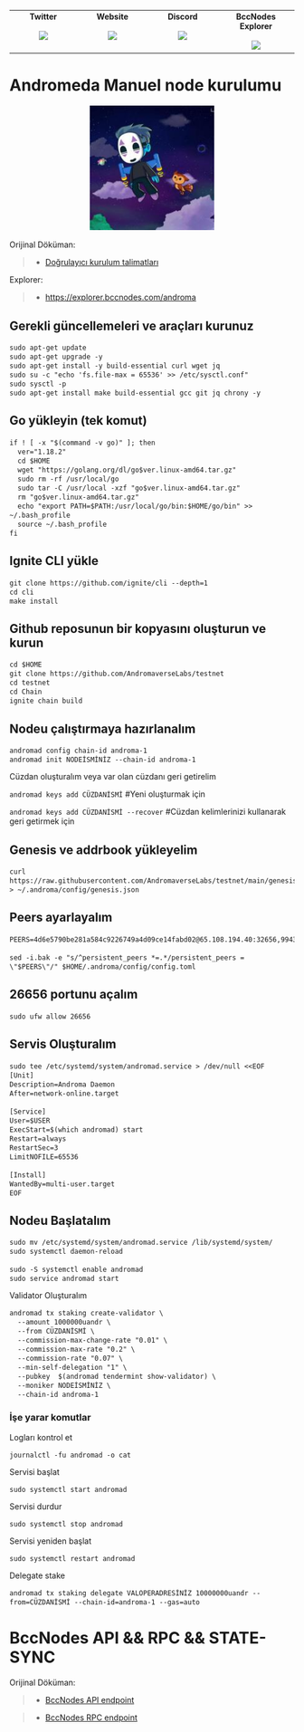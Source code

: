 <table width="900px" align="center">
    <tbody>
        <tr valign="top">
            <td width="300px" align="center">
            <span><strong>Twitter</strong></span><br><br />
            <a href="https://twitter.com/bccnodes" target="_blank" rel="noopener noreferrer">
            <img height="70px" src="https://github.com/berkcaNode/berkcaNode/blob/main/twitter.png">
            </td>
            <td width="300px" align="center">
            <span><strong>Website</strong></span><br><br />
            <a href="https://bccnodes.com/" target="_blank" rel="noopener noreferrer">
            <img height="70px" src="https://github.com/berkcaNode/berkcaNode/blob/main/web.png">
            </td>
            <td width="300px" align="center">
            <span><strong>Discord</strong></span><br><br />
            <a href="https://discord.gg/sXPSXw8dUa" target="_blank" rel="noopener noreferrer">
            <img height="70px" src="https://github.com/berkcaNode/berkcaNode/blob/main/discord.png">
            </td>
            <td width="300px" align="center">
            <span><strong>BccNodes Explorer</strong></span><br><br />
            <a href="https://explorer.bccnodes.com/" target="_blank" rel="noopener noreferrer">
            <img height="70px" src="https://github.com/berkcaNode/berkcaNode/blob/main/exp%20(1).png">
            </td>
        </tr>
    </tbody>
</table>

# Andromeda Manuel node kurulumu

<p align="center">
  <img height="220" height="auto" src="andro.jpeg">
</p>

Orijinal Döküman:
>- [Doğrulayıcı kurulum talimatları](https://github.com/AndromaverseLabs/testnet)

Explorer:
>- https://explorer.bccnodes.com/androma


## Gerekli güncellemeleri ve araçları kurunuz
```
sudo apt-get update
sudo apt-get upgrade -y
sudo apt-get install -y build-essential curl wget jq
sudo su -c "echo 'fs.file-max = 65536' >> /etc/sysctl.conf"
sudo sysctl -p
sudo apt-get install make build-essential gcc git jq chrony -y
```

## Go yükleyin (tek komut)
```
if ! [ -x "$(command -v go)" ]; then
  ver="1.18.2"
  cd $HOME
  wget "https://golang.org/dl/go$ver.linux-amd64.tar.gz"
  sudo rm -rf /usr/local/go
  sudo tar -C /usr/local -xzf "go$ver.linux-amd64.tar.gz"
  rm "go$ver.linux-amd64.tar.gz"
  echo "export PATH=$PATH:/usr/local/go/bin:$HOME/go/bin" >> ~/.bash_profile
  source ~/.bash_profile
fi
```

## Ignite CLI yükle
```
git clone https://github.com/ignite/cli --depth=1
cd cli 
make install
```

## Github reposunun bir kopyasını oluşturun ve kurun
```
cd $HOME
git clone https://github.com/AndromaverseLabs/testnet
cd testnet
cd Chain
ignite chain build

```

## Nodeu çalıştırmaya hazırlanalım
```
andromad config chain-id androma-1
andromad init NODEİSMİNİZ --chain-id androma-1
```
Cüzdan oluşturalım veya var olan cüzdanı geri getirelim

```andromad keys add CÜZDANİSMİ```             #Yeni oluşturmak için

``` andromad keys add CÜZDANİSMİ --recover ``` #Cüzdan kelimlerinizi kullanarak geri getirmek için



## Genesis ve addrbook yükleyelim
```
curl https://raw.githubusercontent.com/AndromaverseLabs/testnet/main/genesis.json > ~/.androma/config/genesis.json
```

## Peers ayarlayalım
```
PEERS=4d6e5790be281a584c9226749a4d09ce14fabd02@65.108.194.40:32656,9943fed25f830a8c0eaa63efa9e637c1875bfdc8@38.242.219.158:26656,93d68953fa8760fa8491de31385f24fd397169c3@54.37.131.8:26656,9693ecb10399e10e679d269b539895253f6641e4@44.192.114.118:26656,600410eead9d886603399808ed741ea03ee34c58@3.138.138.247:26656,1b8c61cd6953892408abb2f899e6d0904cfaf36c@195.201.165.123:21076,73a679ef0a381ec15b20dca64f91b1bd0781308a@65.109.53.53:05656,5ea3936c216086937677764fbf4a2326fdb7fc6f@185.182.184.200:36656,121ed0e634e58465024d1958638193313cf07cfc@143.244.172.72:26656,fc6f7914e4beb4b5278e7ba32ec2abde97cd8082@65.109.28.177:26656,a2bfc0fb6b3c2c25577008a97b1fbf1e5df8b7c6@149.102.157.96:56656,5d216c9ed005a1c6ef4d60463c28bf1776cde600@77.52.182.194:26656

sed -i.bak -e "s/^persistent_peers *=.*/persistent_peers = \"$PEERS\"/" $HOME/.androma/config/config.toml
```

## 26656 portunu açalım
```
sudo ufw allow 26656
```

## Servis Oluşturalım
```
sudo tee /etc/systemd/system/andromad.service > /dev/null <<EOF
[Unit]
Description=Androma Daemon
After=network-online.target

[Service]
User=$USER
ExecStart=$(which andromad) start
Restart=always
RestartSec=3
LimitNOFILE=65536

[Install]
WantedBy=multi-user.target
EOF
```

## Nodeu Başlatalım
```
sudo mv /etc/systemd/system/andromad.service /lib/systemd/system/
sudo systemctl daemon-reload

sudo -S systemctl enable andromad
sudo service andromad start
```

Validator Oluşturalım
```
andromad tx staking create-validator \
  --amount 1000000uandr \
  --from CÜZDANİSMİ \
  --commission-max-change-rate "0.01" \
  --commission-max-rate "0.2" \
  --commission-rate "0.07" \
  --min-self-delegation "1" \
  --pubkey  $(andromad tendermint show-validator) \
  --moniker NODEİSMİNİZ \
  --chain-id androma-1
```

### İşe yarar komutlar
Logları kontrol et
```
journalctl -fu andromad -o cat
```

Servisi başlat
```
sudo systemctl start andromad
```

Servisi durdur
```
sudo systemctl stop andromad 
```

Servisi yeniden başlat
```
sudo systemctl restart andromad 
```
Delegate stake
```
andromad tx staking delegate VALOPERADRESİNİZ 10000000uandr --from=CÜZDANİSMİ --chain-id=androma-1 --gas=auto
```

# BccNodes API && RPC && STATE-SYNC

Orijinal Döküman:
>- [BccNodes API endpoint](https://andro.api.bccnodes.com/)

>- [BccNodes RPC endpoint](https://andro.rpc.bccnodes.com/)
